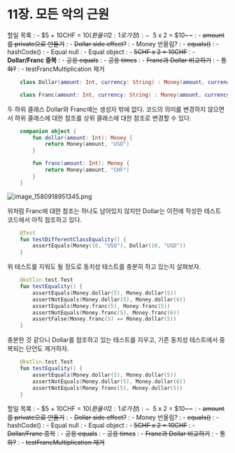 # 11장. 모든 악의 근원

할일 목록
: - $5 + 10CHF = $10 (환율이 2:1로 가정)
: - ~~$5 x 2 = $10~~
: - ~~amount를 private으로 만들기~~
: - ~~Dollar side effect?~~
: - Money 반올림?
: - ~~equals()~~
: - hashCode()
: - Equal null
: - Equal object
: - ~~5CHF x 2 = 10CHF~~
: - **Dollar/Franc 중복**
: - ~~공용 equals~~
: - ~~공용 times~~
: - ~~Franc과 Dollar 비교하기~~
: - ~~통화?~~
: - testFrancMultiplication 제거

```Kotlin
    class Dollar(amount: Int, currency: String) : Money(amount, currency)

    class Franc(amount: Int, currency: String) : Money(amount, currency)
```

두 하위 클래스 Dollar와 Franc에는 생성자 밖에 없다. 
코드의 의미를 변경하지 않으면서 하위 클래스에 대한 참조를 상위 클래스에 대한 참조로 변경할 수 있다.

```Kotlin
    companion object {
        fun dollar(amount: Int): Money {
            return Money(amount, "USD")
        }

        fun franc(amount: Int): Money {
            return Money(amount, "CHF")
        }
    }
```

![image_1580918951345.png](image_1580918951345.png)

위처럼 Franc에 대한 참조는 하나도 남아있지 않지만 Dollar는 이전에 작성한 테스트 코드에서 아직 참조하고 있다.

```Kotlin
    @Test
    fun testDifferentClassEquality() {
        assertEquals(Money(10, "USD"), Dollar(10, "USD"))
    }
```

위 테스트를 지워도 될 정도로 동치성 테스트를 충분히 하고 있는지 살펴보자.

```Kotlin
    @kotlin.test.Test
    fun testEquality() {
        assertEquals(Money.dollar(5), Money.dollar(5))
        assertNotEquals(Money.dollar(5), Money.dollar(6))
        assertEquals(Money.franc(5), Money.franc(5))
        assertNotEquals(Money.franc(5), Money.franc(6))
        assertFalse(Money.franc(5) == Money.dollar(5))
    }
```

충분한 것 같으니 Dollar를 참조하고 있는 테스트를 지우고, 기존 동치성 테스트에서 중복되는 단언도 제거하자.

```Kotlin
    @kotlin.test.Test
    fun testEquality() {
        assertEquals(Money.dollar(5), Money.dollar(5))
        assertNotEquals(Money.dollar(5), Money.dollar(6))
        assertNotEquals(Money.franc(5), Money.dollar(5))
    }
```

할일 목록
: - $5 + 10CHF = $10 (환율이 2:1로 가정)
: - ~~$5 x 2 = $10~~
: - ~~amount를 private으로 만들기~~
: - ~~Dollar side effect?~~
: - Money 반올림?
: - ~~equals()~~
: - hashCode()
: - Equal null
: - Equal object
: - ~~5CHF x 2 = 10CHF~~
: - ~~Dollar/Franc 중복~~
: - ~~공용 equals~~
: - ~~공용 times~~
: - ~~Franc과 Dollar 비교하기~~
: - ~~통화?~~
: - ~~testFrancMultiplication 제거~~

